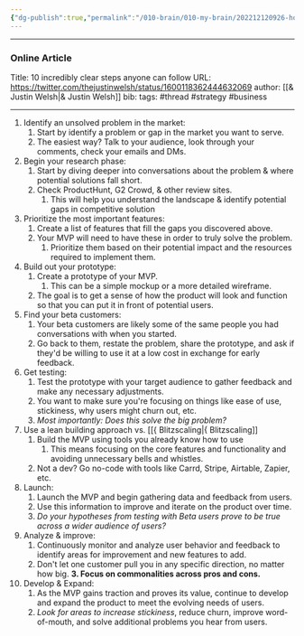 ```yaml
---
{"dg-publish":true,"permalink":"/010-brain/010-my-brain/202212120926-how-to-launch-a-minimum-viable-product-mvp/","created":"2022-12-12T09:26:04.000-05:00","updated":"2025-03-21T00:33:10.835-04:00"}
---
```


---

### Online Article
Title: 10 incredibly clear steps anyone can follow
URL: https://twitter.com/thejustinwelsh/status/1600118362444632069
author: [[& Justin Welsh\|& Justin Welsh]]
bib:
tags: #thread #strategy #business 

---

1. Identify an unsolved problem in the market: 
	1. Start by identify a problem or gap in the market you want to serve. 
	2. The easiest way? Talk to your audience, look through your comments, check your emails and DMs.
2. Begin your research phase: 
	1. Start by diving deeper into conversations about the problem & where potential solutions fall short. 
	2. Check ProductHunt, G2 Crowd, & other review sites. 
		1. This will help you understand the landscape & identify potential gaps in competitive solution
3. Prioritize the most important features: 
	1. Create a list of features that fill the gaps you discovered above. 
	2. Your MVP will need to have these in order to truly solve the problem. 
		1. Prioritize them based on their potential impact and the resources required to implement them.
4. Build out your prototype: 
	1. Create a prototype of your MVP. 
		1. This can be a simple mockup or a more detailed wireframe. 
	2. The goal is to get a sense of how the product will look and function so that you can put it in front of potential users.
5. Find your beta customers: 
	1. Your beta customers are likely some of the same people you had conversations with when you started. 
	2. Go back to them, restate the problem, share the prototype, and ask if they'd be willing to use it at a low cost in exchange for early feedback.
6. Get testing: 
	1. Test the prototype with your target audience to gather feedback and make any necessary adjustments. 
	2. You want to make sure you're focusing on things like ease of use, stickiness, why users might churn out, etc.
	3. *Most importantly: Does this solve the big problem?*
7. Use a lean building approach vs. [[{ Blitzscaling\|{ Blitzscaling]]
	1. Build the MVP using tools you already know how to use
		1. This means focusing on the core features and functionality and avoiding unnecessary bells and whistles. 
	2. Not a dev? Go no-code with tools like Carrd, Stripe, Airtable, Zapier, etc.
8. Launch: 
	1. Launch the MVP and begin gathering data and feedback from users. 
	2. Use this information to improve and iterate on the product over time. 
	3. *Do your hypotheses from testing with Beta users prove to be true across a wider audience of users?*
9. Analyze & improve: 
	1. Continuously monitor and analyze user behavior and feedback to identify areas for improvement and new features to add. 
	2. Don't let one customer pull you in any specific direction, no matter how big. 
	**3. Focus on commonalities across pros and cons.**
10. Develop & Expand: 
	1. As the MVP gains traction and proves its value, continue to develop and expand the product to meet the evolving needs of users. 
	2. *Look for areas to increase stickiness*, reduce churn, improve word-of-mouth, and solve additional problems you hear from users.